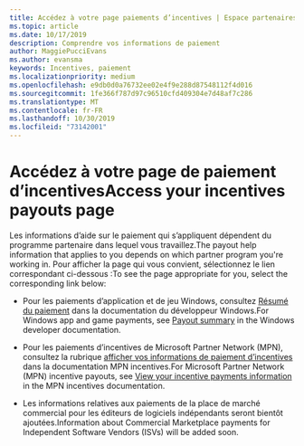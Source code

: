 ```yaml
---
title: Accédez à votre page paiements d’incentives | Espace partenaires
ms.topic: article
ms.date: 10/17/2019
description: Comprendre vos informations de paiement
author: MaggiePucciEvans
ms.author: evansma
keywords: Incentives, paiement
ms.localizationpriority: medium
ms.openlocfilehash: e9db0d0a76732ee02e4f9e288d87548112f4d016
ms.sourcegitcommit: 1fe366f787d97c96510cfd409304e7d48af7c286
ms.translationtype: MT
ms.contentlocale: fr-FR
ms.lasthandoff: 10/30/2019
ms.locfileid: "73142001"
---
```

# <a name="access-your-incentives-payouts-page"></a><span data-ttu-id="f64c1-104">Accédez à votre page de paiement d’incentives</span><span class="sxs-lookup"><span data-stu-id="f64c1-104">Access your incentives payouts page</span></span>

<span data-ttu-id="f64c1-105">Les informations d’aide sur le paiement qui s’appliquent dépendent du programme partenaire dans lequel vous travaillez.</span><span class="sxs-lookup"><span data-stu-id="f64c1-105">The payout help information that applies to you depends on which partner program you're working in.</span></span> <span data-ttu-id="f64c1-106">Pour afficher la page qui vous convient, sélectionnez le lien correspondant ci-dessous :</span><span class="sxs-lookup"><span data-stu-id="f64c1-106">To see the page appropriate for you, select the corresponding link below:</span></span>

- <span data-ttu-id="f64c1-107">Pour les paiements d’application et de jeu Windows, consultez [Résumé du paiement](https://docs.microsoft.com/windows/uwp/publish/payout-summary) dans la documentation du développeur Windows.</span><span class="sxs-lookup"><span data-stu-id="f64c1-107">For Windows app and game payments, see [Payout summary](https://docs.microsoft.com/windows/uwp/publish/payout-summary) in the Windows developer documentation.</span></span>

- <span data-ttu-id="f64c1-108">Pour les paiements d’incentives de Microsoft Partner Network (MPN), consultez la rubrique [afficher vos informations de paiement d’incentives](understand-incentive-payouts.md) dans la documentation MPN incentives.</span><span class="sxs-lookup"><span data-stu-id="f64c1-108">For Microsoft Partner Network (MPN) incentive payouts, see [View your incentive payments information](understand-incentive-payouts.md) in the MPN incentives documentation.</span></span>

- <span data-ttu-id="f64c1-109">Les informations relatives aux paiements de la place de marché commercial pour les éditeurs de logiciels indépendants seront bientôt ajoutées.</span><span class="sxs-lookup"><span data-stu-id="f64c1-109">Information about Commercial Marketplace payments for Independent Software Vendors (ISVs) will be added soon.</span></span>
